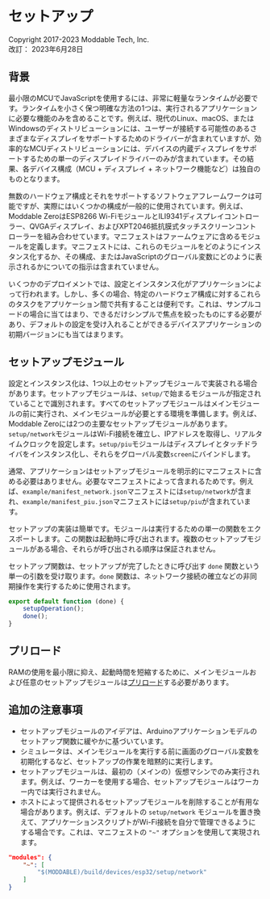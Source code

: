 # セットアップ
Copyright 2017-2023 Moddable Tech, Inc.<BR>
改訂： 2023年6月28日

## 背景
最小限のMCUでJavaScriptを使用するには、非常に軽量なランタイムが必要です。ランタイムを小さく保つ明確な方法の1つは、実行されるアプリケーションに必要な機能のみを含めることです。例えば、現代のLinux、macOS、またはWindowsのディストリビューションには、ユーザーが接続する可能性のあるさまざまなディスプレイをサポートするためのドライバーが含まれていますが、効率的なMCUディストリビューションには、デバイスの内蔵ディスプレイをサポートするための単一のディスプレイドライバーのみが含まれています。その結果、各デバイス構成（MCU + ディスプレイ + ネットワーク機能など）は独自のものとなります。

無数のハードウェア構成とそれをサポートするソフトウェアフレームワークは可能ですが、実際にはいくつかの構成が一般的に使用されています。例えば、Moddable ZeroはESP8266 Wi-FiモジュールとILI9341ディスプレイコントローラー、QVGAディスプレイ、およびXPT2046抵抗膜式タッチスクリーンコントローラーを組み合わせています。マニフェストはファームウェアに含めるモジュールを定義します。マニフェストには、これらのモジュールをどのようにインスタンス化するか、その構成、またはJavaScriptのグローバル変数にどのように表示されるかについての指示は含まれていません。

いくつかのデプロイメントでは、設定とインスタンス化がアプリケーションによって行われます。しかし、多くの場合、特定のハードウェア構成に対するこれらのタスクをアプリケーション間で共有することは便利です。これは、サンプルコードの場合に当てはまり、できるだけシンプルで焦点を絞ったものにする必要があり、デフォルトの設定を受け入れることができるデバイスアプリケーションの初期バージョンにも当てはまります。

## セットアップモジュール
設定とインスタンス化は、1つ以上のセットアップモジュールで実装される場合があります。セットアップモジュールは、`setup/`で始まるモジュールが指定されていることで識別されます。すべてのセットアップモジュールはメインモジュールの前に実行され、メインモジュールが必要とする環境を準備します。例えば、Moddable Zeroには2つの主要なセットアップモジュールがあります。`setup/network`モジュールはWi-Fi接続を確立し、IPアドレスを取得し、リアルタイムクロックを設定します。`setup/piu`モジュールはディスプレイとタッチドライバをインスタンス化し、それらをグローバル変数`screen`にバインドします。

通常、アプリケーションはセットアップモジュールを明示的にマニフェストに含める必要はありません。必要なマニフェストによって含まれるためです。例えば、`example/manifest_network.json`マニフェストには`setup/network`が含まれ、`example/manifest_piu.json`マニフェストには`setup/piu`が含まれています。

セットアップの実装は簡単です。モジュールは実行するための単一の関数をエクスポートします。この関数は起動時に呼び出されます。複数のセットアップモジュールがある場合、それらが呼び出される順序は保証されません。

セットアップ関数は、セットアップが完了したときに呼び出す `done` 関数という単一の引数を受け取ります。`done` 関数は、ネットワーク接続の確立などの非同期操作を実行するために使用されます。

```js
export default function (done) {
	setupOperation();
	done();
}
```

## プリロード

RAMの使用を最小限に抑え、起動時間を短縮するために、メインモジュールおよび任意のセットアップモジュールは[プリロード](../xs/preload.md)する必要があります。

## 追加の注意事項

- セットアップモジュールのアイデアは、Arduinoアプリケーションモデルのセットアップ関数に緩やかに基づいています。
- シミュレータは、メインモジュールを実行する前に画面のグローバル変数を初期化するなど、セットアップの作業を暗黙的に実行します。
- セットアップモジュールは、最初の（メインの）仮想マシンでのみ実行されます。例えば、ワーカーを使用する場合、セットアップモジュールはワーカー内では実行されません。
- ホストによって提供されるセットアップモジュールを削除することが有用な場合があります。例えば、デフォルトの `setup/network` モジュールを置き換えて、アプリケーションスクリプトがWi-Fi接続を自分で管理できるようにする場合です。これは、マニフェストの `"~"` オプションを使用して実現されます。

```json
"modules": {
	"~": [
		"$(MODDABLE)/build/devices/esp32/setup/network"
	]
}
```
